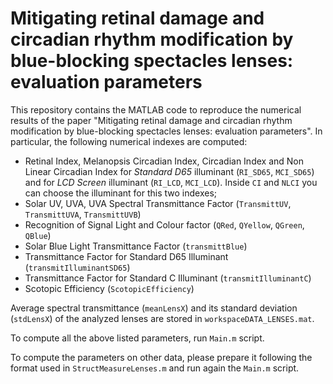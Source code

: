 # Mitigating retinal damage and circadian rhythm modification by blue-blocking spectacles lenses: evaluation parameters

This repository contains the MATLAB code to reproduce the numerical results of the paper "Mitigating retinal damage and circadian rhythm modification by blue-blocking spectacles lenses: evaluation parameters".
In particular, the following numerical indexes are computed:
- Retinal Index, Melanopsis Circadian Index, Circadian Index and Non Linear Circadian Index for _Standard D65_ illuminant (`RI_SD65`, `MCI_SD65`) and for _LCD Screen_ illuminant (`RI_LCD`, `MCI_LCD`). Inside `CI` and `NLCI` you can choose the illuminant for this two indexes;
- Solar UV, UVA, UVA Spectral Transmittance Factor (`TransmittUV`, `TransmittUVA`, `TransmittUVB`)
- Recognition of Signal Light and Colour factor (`QRed`, `QYellow`, `QGreen`, `QBlue`)
- Solar Blue Light Transmittance Factor (`transmittBlue`)
- Transmittance Factor for Standard D65 Illuminant (`transmitIlluminantSD65`)
- Transmittance Factor for Standard C Illuminant (`transmitIlluminantC`)
- Scotopic Efficiency (`ScotopicEfficiency`)

Average spectral transmittance (`meanLensX`) and its standard deviation (`stdLensX`) of the analyzed lenses are stored in `workspaceDATA_LENSES.mat`.

To compute all the above listed parameters, run `Main.m` script.

To compute the parameters on other data, please prepare it following the format used in `StructMeasureLenses.m` and run again the `Main.m` script.
